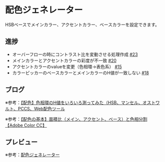 # 配色ジェネレーター

HSBベースでメインカラー、アクセントカラー、ベースカラーを設定できます。

## 進捗

* オーバーフローの時にコントラスト比を変動させる処理作成 [#23](https://github.com/ryo-i/color-scheme-generator/issues/23)
* メインカラーとアクセントカラーの彩度が不一致 [#20](https://github.com/ryo-i/color-scheme-generator/issues/20)
* アクセントカラーのvalueを変更（色相環→表色系） [#15](https://github.com/ryo-i/color-scheme-generator/issues/15)
* カラーピッカーのベースカラーとメインカラーのH値が一致しない [#18](https://github.com/ryo-i/color-scheme-generator/issues/18)

## ブログ

※参考：[【配色】色相環のH値をいろいろ測ってみた（HSB、マンセル、オストワルト、PCCS、Web配色ツール](https://www.i-ryo.com/entry/2019/02/24/211711)

※参考：[【配色の基本】面積比（メイン、アクセント、ベース）と色相分割【Adobe Color CC】](https://www.i-ryo.com/entry/2019/02/28/215606)

## プレビュー

※参考：[配色ジェネレーター](https://color-scheme-generator.vercel.app)